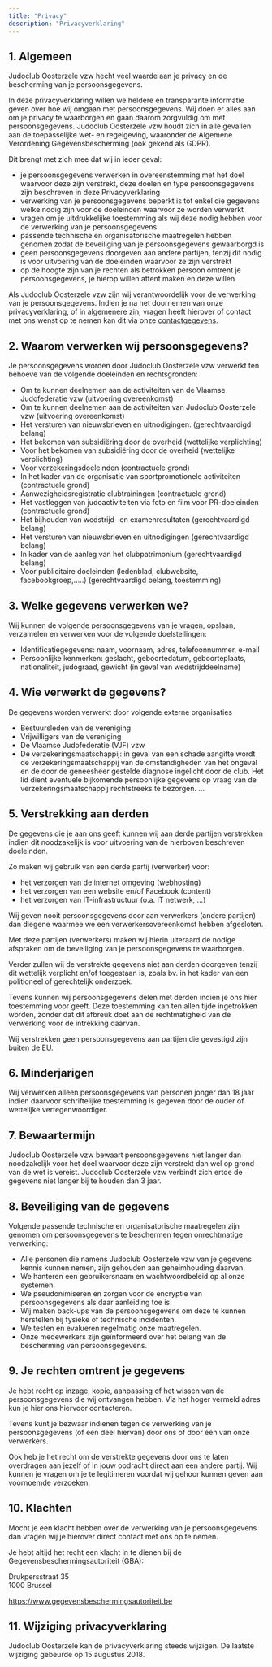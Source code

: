 ```yaml
---
title: "Privacy"
description: "Privacyverklaring"
---
```


## 1. Algemeen

Judoclub Oosterzele vzw hecht veel waarde aan je privacy en de bescherming van je persoonsgegevens.

In deze privacyverklaring willen we heldere en transparante informatie geven over hoe wij omgaan met persoonsgegevens. Wij doen er alles aan om je privacy te waarborgen en gaan daarom zorgvuldig om met persoonsgegevens. Judoclub Oosterzele vzw houdt zich in alle gevallen aan de toepasselijke wet- en regelgeving, waaronder de Algemene Verordening Gegevensbescherming (ook gekend als GDPR).

Dit brengt met zich mee dat wij in ieder geval:

- je persoonsgegevens verwerken in overeenstemming met het doel waarvoor deze zijn verstrekt, deze doelen en type persoonsgegevens zijn beschreven in deze Privacyverklaring
- verwerking van je persoonsgegevens beperkt is tot enkel die gegevens welke nodig zijn voor de doeleinden waarvoor ze worden verwerkt
- vragen om je uitdrukkelijke toestemming als wij deze nodig hebben voor de verwerking van je persoonsgegevens
- passende technische en organisatorische maatregelen hebben genomen zodat de beveiliging van je persoonsgegevens gewaarborgd is
- geen persoonsgegevens doorgeven aan andere partijen, tenzij dit nodig is voor uitvoering van de doeleinden waarvoor ze zijn verstrekt
- op de hoogte zijn van je rechten als betrokken persoon omtrent je persoonsgegevens, je hierop willen attent maken en deze willen

Als Judoclub Oosterzele vzw zijn wij verantwoordelijk voor de verwerking van je persoonsgegevens. Indien je na het doornemen van onze privacyverklaring, of in algemenere zin, vragen heeft hierover of contact met ons wenst op te nemen kan dit via onze [contactgegevens](/contact).

## 2. Waarom verwerken wij persoonsgegevens?

Je persoonsgegevens worden door Judoclub Oosterzele vzw verwerkt ten behoeve van de volgende doeleinden en rechtsgronden:

- Om te kunnen deelnemen aan de activiteiten van de Vlaamse Judofederatie vzw (uitvoering overeenkomst)
- Om te kunnen deelnemen aan de activiteiten van Judoclub Oosterzele vzw (uitvoering overeenkomst)
- Het versturen van nieuwsbrieven en uitnodigingen. (gerechtvaardigd belang)
- Het bekomen van subsidiëring door de overheid (wettelijke verplichting)
- Voor het bekomen van subsidiëring door de overheid (wettelijke verplichting)
- Voor verzekeringsdoeleinden (contractuele grond)
- In het kader van de organisatie van sportpromotionele activiteiten (contractuele grond)
- Aanwezigheidsregistratie clubtrainingen (contractuele grond)
- Het vastleggen van judoactiviteiten via foto en film voor PR-doeleinden (contractuele grond)
- Het bijhouden van wedstrijd- en examenresultaten (gerechtvaardigd belang)
- Het versturen van nieuwsbrieven en uitnodigingen (gerechtvaardigd belang)
- In kader van de aanleg van het clubpatrimonium (gerechtvaardigd belang)
- Voor publicitaire doeleinden (ledenblad, clubwebsite, facebookgroep,…..) (gerechtvaardigd belang, toestemming)

## 3. Welke gegevens verwerken we?

Wij kunnen de volgende persoonsgegevens van je vragen, opslaan, verzamelen en verwerken voor de volgende doelstellingen:

- Identificatiegegevens: naam, voornaam, adres, telefoonnummer, e-mail
- Persoonlijke kenmerken: geslacht, geboortedatum, geboorteplaats, nationaliteit, judograad, gewicht (in geval van wedstrijddeelname)

## 4. Wie verwerkt de gegevens?

De gegevens worden verwerkt door volgende externe organisaties

- Bestuursleden van de vereniging
- Vrijwilligers van de vereniging
- De Vlaamse Judofederatie (VJF) vzw
- De verzekeringsmaatschappij: in geval van een schade aangifte wordt de verzekeringsmaatschappij van de omstandigheden van het ongeval en de door de geneesheer gestelde diagnose ingelicht door de club. Het lid dient eventuele bijkomende persoonlijke gegevens op vraag van de verzekeringsmaatschappij rechtstreeks te bezorgen. …

## 5. Verstrekking aan derden

De gegevens die je aan ons geeft kunnen wij aan derde partijen verstrekken indien dit noodzakelijk is voor uitvoering van de hierboven beschreven doeleinden.

Zo maken wij gebruik van een derde partij (verwerker) voor:

- het verzorgen van de internet omgeving (webhosting)
- het verzorgen van een website en/of Facebook (content)
- het verzorgen van IT-infrastructuur (o.a. IT netwerk, …)

Wij geven nooit persoonsgegevens door aan verwerkers (andere partijen) dan diegene waarmee we een verwerkersovereenkomst hebben afgesloten.

Met deze partijen (verwerkers) maken wij hierin uiteraard de nodige afspraken om de beveiliging van je persoonsgegevens te waarborgen.

Verder zullen wij de verstrekte gegevens niet aan derden doorgeven tenzij dit wettelijk verplicht en/of toegestaan is, zoals bv. in het kader van een politioneel of gerechtelijk onderzoek.

Tevens kunnen wij persoonsgegevens delen met derden indien je ons hier toestemming voor geeft. Deze toestemming kan ten allen tijde ingetrokken worden, zonder dat dit afbreuk doet aan de rechtmatigheid van de verwerking voor de intrekking daarvan.

Wij verstrekken geen persoonsgegevens aan partijen die gevestigd zijn buiten de EU.

## 6. Minderjarigen

Wij verwerken alleen persoonsgegevens van personen jonger dan 18 jaar indien daarvoor schriftelijke toestemming is gegeven door de ouder of wettelijke vertegenwoordiger.

## 7. Bewaartermijn

Judoclub Oosterzele vzw bewaart persoonsgegevens niet langer dan noodzakelijk voor het doel waarvoor deze zijn verstrekt dan wel op grond van de wet is vereist. Judoclub Oosterzele vzw verbindt zich ertoe de gegevens niet langer bij te houden dan 3 jaar.

## 8. Beveiliging van de gegevens

Volgende passende technische en organisatorische maatregelen zijn genomen om persoonsgegevens te beschermen tegen onrechtmatige verwerking:

- Alle personen die namens Judoclub Oosterzele vzw van je gegevens kennis kunnen nemen, zijn gehouden aan geheimhouding daarvan.
- We hanteren een gebruikersnaam en wachtwoordbeleid op al onze systemen.
- We pseudonimiseren en zorgen voor de encryptie van persoonsgegevens als daar aanleiding toe is.
- Wij maken back-ups van de persoonsgegevens om deze te kunnen herstellen bij fysieke of technische incidenten.
- We testen en evalueren regelmatig onze maatregelen.
- Onze medewerkers zijn geïnformeerd over het belang van de bescherming van persoonsgegevens.

## 9. Je rechten omtrent je gegevens

Je hebt recht op inzage, kopie, aanpassing of het wissen van de persoonsgegevens die wij ontvangen hebben. Via het hoger vermeld adres kun je hier ons hiervoor contacteren.

Tevens kunt je bezwaar indienen tegen de verwerking van je persoonsgegevens (of een deel hiervan) door ons of door één van onze verwerkers.

Ook heb je het recht om de verstrekte gegevens door ons te laten overdragen aan jezelf of in jouw opdracht direct aan een andere partij. Wij kunnen je vragen om je te legitimeren voordat wij gehoor kunnen geven aan voornoemde verzoeken.

## 10. Klachten

Mocht je een klacht hebben over de verwerking van je persoonsgegevens dan vragen wij je hierover direct contact met ons op te nemen.

Je hebt altijd het recht een klacht in te dienen bij de Gegevensbeschermingsautoriteit (GBA):

Drukpersstraat 35\
1000 Brussel

https://www.gegevensbeschermingsautoriteit.be

## 11. Wijziging privacyverklaring

Judoclub Oosterzele kan de privacyverklaring steeds wijzigen. De laatste wijziging gebeurde op 15 augustus 2018.
